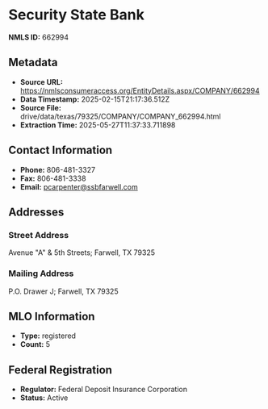 # Security State Bank

**NMLS ID:** 662994

## Metadata
- **Source URL:** https://nmlsconsumeraccess.org/EntityDetails.aspx/COMPANY/662994
- **Data Timestamp:** 2025-02-15T21:17:36.512Z
- **Source File:** drive/data/texas/79325/COMPANY/COMPANY_662994.html
- **Extraction Time:** 2025-05-27T11:37:33.711898

## Contact Information
- **Phone:** 806-481-3327
- **Fax:** 806-481-3338
- **Email:** pcarpenter@ssbfarwell.com

## Addresses
### Street Address
Avenue "A" & 5th Streets; Farwell, TX 79325

### Mailing Address
P.O. Drawer J; Farwell, TX 79325

## MLO Information
- **Type:** registered
- **Count:** 5

## Federal Registration
- **Regulator:** Federal Deposit Insurance Corporation
- **Status:** Active
